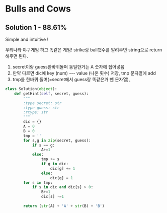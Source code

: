 # Bulls and Cows

## Solution 1 - 88.61%

Simple and intuitive !

우리나라 야구게임 하고 똑같은 게임! strike랑 ball갯수를 알려주면 string으로 return해주면 된다.

1. secret이랑 guess한바퀴돌며 동일한거는 A 숫자에 집어넣음
1. 만약 다르면 dic에 key (num) --- value (나온 횟수) 저장, tmp 문자열에 add
1. tmp를 한바퀴 돌며(=secret에서 guess랑 똑같은거 뺀 문자열), 

```python
class Solution(object):
    def getHint(self, secret, guess):
        """
        :type secret: str
        :type guess: str
        :rtype: str
        """
        dic = {}
        A = 0
        B = 0
        tmp = ''
        for s,g in zip(secret, guess):
            if s == g:
                A+=1
            else:
                tmp += s
                if g in dic:
                    dic[g] += 1
                else:
                    dic[g] = 1
        for s in tmp:
            if s in dic and dic[s] > 0:
                B+=1
                dic[s] -=1
        
        return (str(A) + 'A' + str(B) + 'B')
```